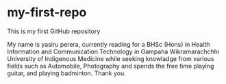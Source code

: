 # my-first-repo
This is my first GitHub repository

My name is yasiru perera, currently reading for a BHSc (Hons) in Health Information and Communication Technology in Gampaha Wikramarachchhi University of Indigenous Medicine
while seeking knowladge from various fields such as Automobile, Photography and spends the free time playing guitar, and playing badminton. Thank you.
